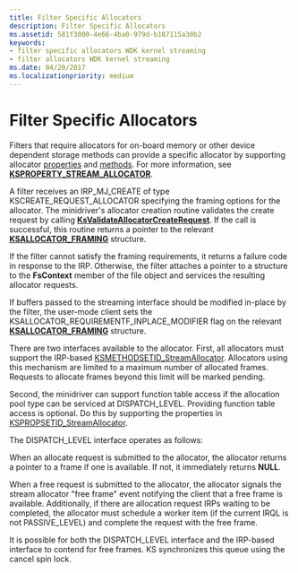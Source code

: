 ```yaml
---
title: Filter Specific Allocators
description: Filter Specific Allocators
ms.assetid: 581f3000-4e66-4ba0-979d-b187115a30b2
keywords:
- filter specific allocators WDK kernel streaming
- filter allocators WDK kernel streaming
ms.date: 04/20/2017
ms.localizationpriority: medium
---
```


# Filter Specific Allocators





Filters that require allocators for on-board memory or other device dependent storage methods can provide a specific allocator by supporting allocator [properties](./kspropsetid-streamallocator.md) and [methods](./ksmethodsetid-streamallocator.md). For more information, see [**KSPROPERTY\_STREAM\_ALLOCATOR**](./ksproperty-stream-allocator.md).

A filter receives an IRP\_MJ\_CREATE of type KSCREATE\_REQUEST\_ALLOCATOR specifying the framing options for the allocator. The minidriver's allocator creation routine validates the create request by calling [**KsValidateAllocatorCreateRequest**](/windows-hardware/drivers/ddi/ks/nf-ks-ksvalidateallocatorcreaterequest). If the call is successful, this routine returns a pointer to the relevant [**KSALLOCATOR\_FRAMING**](/windows-hardware/drivers/ddi/ks/ns-ks-ksallocator_framing) structure.

If the filter cannot satisfy the framing requirements, it returns a failure code in response to the IRP. Otherwise, the filter attaches a pointer to a structure to the **FsContext** member of the file object and services the resulting allocator requests.

If buffers passed to the streaming interface should be modified in-place by the filter, the user-mode client sets the KSALLOCATOR\_REQUIREMENTF\_INPLACE\_MODIFIER flag on the relevant [**KSALLOCATOR\_FRAMING**](/windows-hardware/drivers/ddi/ks/ns-ks-ksallocator_framing) structure.

There are two interfaces available to the allocator. First, all allocators must support the IRP-based [KSMETHODSETID\_StreamAllocator](./ksmethodsetid-streamallocator.md). Allocators using this mechanism are limited to a maximum number of allocated frames. Requests to allocate frames beyond this limit will be marked pending.

Second, the minidriver can support function table access if the allocation pool type can be serviced at DISPATCH\_LEVEL. Providing function table access is optional. Do this by supporting the properties in [KSPROPSETID\_StreamAllocator](./kspropsetid-streamallocator.md).

The DISPATCH\_LEVEL interface operates as follows:

When an allocate request is submitted to the allocator, the allocator returns a pointer to a frame if one is available. If not, it immediately returns **NULL**.

When a free request is submitted to the allocator, the allocator signals the stream allocator "free frame" event notifying the client that a free frame is available. Additionally, if there are allocation request IRPs waiting to be completed, the allocator must schedule a worker item (if the current IRQL is not PASSIVE\_LEVEL) and complete the request with the free frame.

It is possible for both the DISPATCH\_LEVEL interface and the IRP-based interface to contend for free frames. KS synchronizes this queue using the cancel spin lock.

 

